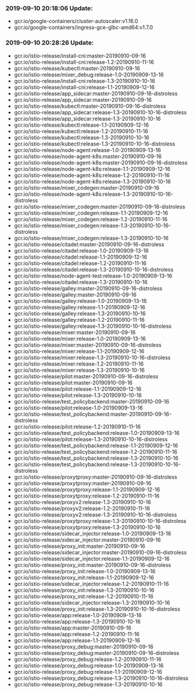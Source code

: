### 2019-09-10 20:18:06 Update:

- gcr.io/google-containers/cluster-autoscaler:v1.16.0
- gcr.io/google-containers/ingress-gce-glbc-amd64:v1.7.0
### 2019-09-10 20:28:26 Update:

- gcr.io/istio-release/install-cni:master-20190910-09-16
- gcr.io/istio-release/install-cni:release-1.2-20190910-11-16
- gcr.io/istio-release/kubectl:master-20190910-09-16
- gcr.io/istio-release/mixer_debug:release-1.0-20190909-13-16
- gcr.io/istio-release/install-cni:release-1.3-20190910-10-16
- gcr.io/istio-release/install-cni:release-1.1-20190909-12-16
- gcr.io/istio-release/app_sidecar:master-20190910-09-16-distroless
- gcr.io/istio-release/app_sidecar:master-20190910-09-16
- gcr.io/istio-release/kubectl:master-20190910-09-16-distroless
- gcr.io/istio-release/app_sidecar:release-1.3-20190910-10-16-distroless
- gcr.io/istio-release/app_sidecar:release-1.3-20190910-10-16
- gcr.io/istio-release/kubectl:release-1.1-20190909-12-16
- gcr.io/istio-release/kubectl:release-1.2-20190910-11-16
- gcr.io/istio-release/kubectl:release-1.3-20190910-10-16
- gcr.io/istio-release/kubectl:release-1.3-20190910-10-16-distroless
- gcr.io/istio-release/node-agent:release-1.0-20190909-13-16
- gcr.io/istio-release/node-agent-k8s:master-20190910-09-16
- gcr.io/istio-release/node-agent-k8s:master-20190910-09-16-distroless
- gcr.io/istio-release/node-agent-k8s:release-1.1-20190909-12-16
- gcr.io/istio-release/node-agent-k8s:release-1.2-20190910-11-16
- gcr.io/istio-release/node-agent-k8s:release-1.3-20190910-10-16
- gcr.io/istio-release/mixer_codegen:master-20190910-09-16
- gcr.io/istio-release/node-agent-k8s:release-1.3-20190910-10-16-distroless
- gcr.io/istio-release/mixer_codegen:master-20190910-09-16-distroless
- gcr.io/istio-release/mixer_codegen:release-1.1-20190909-12-16
- gcr.io/istio-release/mixer_codegen:release-1.2-20190910-11-16
- gcr.io/istio-release/mixer_codegen:release-1.3-20190910-10-16-distroless
- gcr.io/istio-release/mixer_codegen:release-1.3-20190910-10-16
- gcr.io/istio-release/citadel:master-20190910-09-16-distroless
- gcr.io/istio-release/citadel:release-1.0-20190909-13-16
- gcr.io/istio-release/citadel:release-1.1-20190909-12-16
- gcr.io/istio-release/citadel:release-1.2-20190910-11-16
- gcr.io/istio-release/citadel:release-1.3-20190910-10-16-distroless
- gcr.io/istio-release/node-agent-test:release-1.0-20190909-13-16
- gcr.io/istio-release/citadel:release-1.3-20190910-10-16
- gcr.io/istio-release/galley:master-20190910-09-16-distroless
- gcr.io/istio-release/galley:master-20190910-09-16
- gcr.io/istio-release/galley:release-1.0-20190909-13-16
- gcr.io/istio-release/galley:release-1.1-20190909-12-16
- gcr.io/istio-release/galley:release-1.3-20190910-10-16
- gcr.io/istio-release/galley:release-1.2-20190910-11-16
- gcr.io/istio-release/galley:release-1.3-20190910-10-16-distroless
- gcr.io/istio-release/mixer:master-20190910-09-16
- gcr.io/istio-release/mixer:release-1.0-20190909-13-16
- gcr.io/istio-release/mixer:master-20190910-09-16-distroless
- gcr.io/istio-release/mixer:release-1.1-20190909-12-16
- gcr.io/istio-release/mixer:release-1.3-20190910-10-16-distroless
- gcr.io/istio-release/mixer:release-1.2-20190910-11-16
- gcr.io/istio-release/mixer:release-1.3-20190910-10-16
- gcr.io/istio-release/pilot:master-20190910-09-16-distroless
- gcr.io/istio-release/pilot:master-20190910-09-16
- gcr.io/istio-release/pilot:release-1.1-20190909-12-16
- gcr.io/istio-release/pilot:release-1.3-20190910-10-16
- gcr.io/istio-release/test_policybackend:master-20190910-09-16
- gcr.io/istio-release/pilot:release-1.0-20190909-13-16
- gcr.io/istio-release/test_policybackend:master-20190910-09-16-distroless
- gcr.io/istio-release/pilot:release-1.2-20190910-11-16
- gcr.io/istio-release/test_policybackend:release-1.0-20190909-13-16
- gcr.io/istio-release/pilot:release-1.3-20190910-10-16-distroless
- gcr.io/istio-release/test_policybackend:release-1.1-20190909-12-16
- gcr.io/istio-release/test_policybackend:release-1.2-20190910-11-16
- gcr.io/istio-release/test_policybackend:release-1.3-20190910-10-16
- gcr.io/istio-release/test_policybackend:release-1.3-20190910-10-16-distroless
- gcr.io/istio-release/proxytproxy:master-20190910-09-16-distroless
- gcr.io/istio-release/proxytproxy:master-20190910-09-16
- gcr.io/istio-release/proxytproxy:release-1.1-20190909-12-16
- gcr.io/istio-release/proxytproxy:release-1.2-20190910-11-16
- gcr.io/istio-release/proxyv2:release-1.3-20190910-10-16
- gcr.io/istio-release/proxyv2:release-1.2-20190910-11-16
- gcr.io/istio-release/proxyv2:release-1.3-20190910-10-16-distroless
- gcr.io/istio-release/proxytproxy:release-1.3-20190910-10-16-distroless
- gcr.io/istio-release/proxytproxy:release-1.3-20190910-10-16
- gcr.io/istio-release/sidecar_injector:release-1.0-20190909-13-16
- gcr.io/istio-release/sidecar_injector:master-20190910-09-16
- gcr.io/istio-release/proxy_init:master-20190910-09-16
- gcr.io/istio-release/sidecar_injector:master-20190910-09-16-distroless
- gcr.io/istio-release/sidecar_injector:release-1.1-20190909-12-16
- gcr.io/istio-release/proxy_init:master-20190910-09-16-distroless
- gcr.io/istio-release/proxy_init:release-1.0-20190909-13-16
- gcr.io/istio-release/proxy_init:release-1.1-20190909-12-16
- gcr.io/istio-release/sidecar_injector:release-1.2-20190910-11-16
- gcr.io/istio-release/proxy_init:release-1.3-20190910-10-16
- gcr.io/istio-release/proxy_init:release-1.2-20190910-11-16
- gcr.io/istio-release/sidecar_injector:release-1.3-20190910-10-16
- gcr.io/istio-release/proxy_init:release-1.3-20190910-10-16-distroless
- gcr.io/istio-release/app:release-1.0-20190909-13-16
- gcr.io/istio-release/app:release-1.3-20190910-10-16
- gcr.io/istio-release/app:master-20190910-09-16
- gcr.io/istio-release/app:release-1.2-20190910-11-16
- gcr.io/istio-release/app:release-1.1-20190909-12-16
- gcr.io/istio-release/proxy_debug:master-20190910-09-16
- gcr.io/istio-release/proxy_debug:master-20190910-09-16-distroless
- gcr.io/istio-release/proxy_debug:release-1.2-20190910-11-16
- gcr.io/istio-release/proxy_debug:release-1.0-20190909-13-16
- gcr.io/istio-release/proxy_debug:release-1.1-20190909-12-16
- gcr.io/istio-release/proxy_debug:release-1.3-20190910-10-16-distroless
- gcr.io/istio-release/proxy_debug:release-1.3-20190910-10-16
